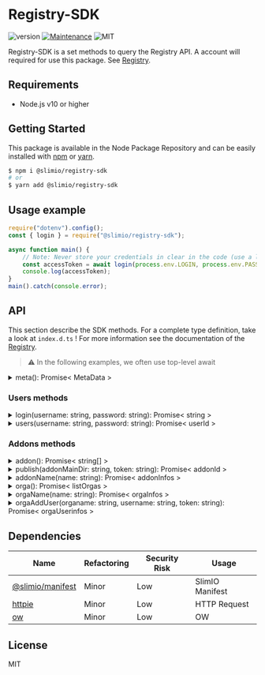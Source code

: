 # Registry-SDK
![version](https://img.shields.io/badge/version-0.1.0-blue.svg)
[![Maintenance](https://img.shields.io/badge/Maintained%3F-yes-green.svg)](https://github.com/SlimIO/is/commit-activity)
![MIT](https://img.shields.io/github/license/mashape/apistatus.svg)

Registry-SDK is a set methods to query the Registry API. A account will required for use this package. See [Registry](https://github.com/SlimIO/Registry).

## Requirements
- Node.js v10 or higher

## Getting Started

This package is available in the Node Package Repository and can be easily installed with [npm](https://docs.npmjs.com/getting-started/what-is-npm) or [yarn](https://yarnpkg.com).

```bash
$ npm i @slimio/registry-sdk
# or
$ yarn add @slimio/registry-sdk
```

## Usage example
```js
require("dotenv").config();
const { login } = require("@slimio/registry-sdk");

async function main() {
    // Note: Never store your credentials in clear in the code (use a local .env file).
    const accessToken = await login(process.env.LOGIN, process.env.PASSWORD);
    console.log(accessToken);
}
main().catch(console.error);
```

## API
This section describe the SDK methods. For a complete type definition, take a look at `index.d.ts` !
For more information see the documentation of the [Registry](https://github.com/SlimIO/Registry).

> ⚠️ In the following examples, we often use top-level await


<details><summary>meta(): Promise< MetaData ></summary>
<br />

Return the registry metadata. For the moment only the **uptime** property is available.

```js
const { meta } = require("@slimio/registry-sdk");

const { uptime } = await meta();
console.log(uptime);
```
</details>

### Users methods

<details><summary>login(username: string, password: string): Promise< string ></summary>
<br />

Authenticate a user and get an AccessToken string. This token will be required as argument by some of the other SDK methods.

```js
require("dotenv").config();
const { login } = require("@slimio/registry-sdk");

async function main() {
    // Note: Never store your credentials in clear in the code (use a local .env file).
    const accessToken = await login(process.env.LOGIN, process.env.PASSWORD);
    console.log("Your access token: ", accessToken);
}
main().catch(console.error);
```
</details>

<details><summary>users(username: string, password: string): Promise< userId ></summary>
<br />

Create a new user with a new ID.
```js
const { users } = require("@slimio/registry-sdk");

const { userId } = users("newUsername", "newPassword");

// Return a new ID
console.log(userId);
```
</details>

### Addons methods

<details><summary>addon(): Promise< string[] ></summary>
<br />

Get all available addons on the requested registry. This method return an Array of string containing addons names.
```js
const { addon } = require("@slimio/registry-sdk");

const addons = await addon();
console.log(addons);
```
</details>

<details><summary>publish(addonMainDir: string, token: string): Promise< addonId ></summary>
<br />

Create or update an Addon release. This endpoint require an AccessToken.

>⚠️ publish() to need that your main directory must contain package.json and slimio.toml files !

```js
// Example :

const { login, publish } = require("@slimio/registry-sdk");

const myToken = await login("admin", "admin147");
const { addonId } = await publish(__dirname, myToken);

// Return the Id of the new addon
console.log(addonId);
```
</details>

<details><summary>addonName(name: string): Promise< addonInfos ></summary>
<br />

Get a given addon by his name.
```js
const { addonName } = require("@slimio/registry-sdk");

// Example
const { description, updateAt } = await addonName("memory");

console.log(description, updateAt);
```

This method return an object with all addon's informations. See [Registry](https://github.com/SlimIO/Registry) for more details.
</details>

<details><summary>orga(): Promise< listOrgas ></summary>
<br />

Get all organisations.

```js
const { orga } = require("@slimio/registry-sdk");

// Example
const organisations = await orga();
const organisationsName = Object.keys(organisations);

// List organisations
console.log(organisationsName);
```

This method returns an object where each key represents an organization.
</details>

<details><summary>orgaName(name: string): Promise< orgaInfos ></summary>
<br />

Get an organisation by his name.

```js
const { orgaName } = require("@slimio/registry-sdk");

// Example
const { users } = await orgaName("SlimIO");

    console.log("This organisation contains the following users :");
    for (const user of users) {
        console.log(`- ${user.username}`);
    }
}
```

This method return an object with all organisation's informations. See [Registry](https://github.com/SlimIO/Registry) for more details.
</details>

<details><summary>orgaAddUser(organame: string, username: string, token: string): Promise< orgaUserinfos ></summary>
<br />

Add a user to an organisation. This endpoint require an AccessToken.

```js
const { users, login, orgaAddUser } = require("@slimio/registry-sdk");

// Example
// If the user to add desn't exist in the database, create this.
await users("newUsername", "newPassword");

const myToken = await login("myUsername", "myPassword");
const { createdAt, userId } = await orgaAddUser("orgaName", "newUsername", myToken);

console.log(createdAt, userId);
```
>⚠️ Only Organisation owner can use this method.

This method return an object with the registration informations.

</details>

## Dependencies

|Name|Refactoring|Security Risk|Usage|
|---|---|---|---|
|[@slimio/manifest](https://github.com/SlimIO/Manifester#readme)|Minor|Low|SlimIO Manifest|
|[httpie](https://github.com/lukeed/httpie#readme)|Minor|Low|HTTP Request|
|[ow](https://github.com/sindresorhus/ow#readme)|Minor|Low|OW|

## License
MIT
